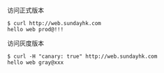访问正式版本
```
$ curl http://web.sundayhk.com
hello web prod@!!!
```
访问灰度版本
```
$ curl -H "canary: true" http://web.sundayhk.com
hello web gray@xxx
```
